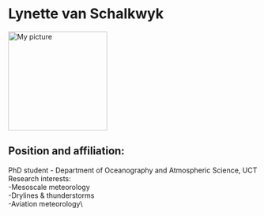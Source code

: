 # Lynette van Schalkwyk

<img src="me.jpg" alt="My picture" width="200"/> 

## Position and affiliation:
PhD student - Department of Oceanography and Atmospheric Science, UCT\
Research interests:\
-Mesoscale meteorology\
-Drylines & thunderstorms\
-Aviation meteorology\

